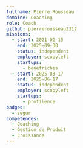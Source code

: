 ```yaml
---
fullname: Pierre Rousseau
domaine: Coaching
role: Coach
github: pierrerousseau2312
missions:
  - start: 2021-02-15
    end: 2025-09-30
    status: independent
    employer: scopyleft
    startups:
      - benefriches
  - start: 2025-03-17
    end: 2025-06-17
    status: independent
    employer: scopyleft
    startups:
      - profilence
badges:
  - segur
competences:
  - Coaching
  - Gestion de Produit
  - Croissance
---
```

